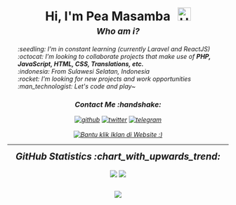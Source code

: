 

<!--
**peamasamba/peamasamba** is a ✨ _special_ ✨ repository because its `README.md` (this file) appears on your GitHub profile.

Here are some ideas to get you started:

- 🔭 I’m currently working on ...
- 🌱 I’m currently learning ...
- 👯 I’m looking to collaborate on ...
- 🤔 I’m looking for help with ...
- 💬 Ask me about ...
- 📫 How to reach me: ...
- 😄 Pronouns: ...
- ⚡ Fun fact: ...
-->

<h1 style="text-align: center;margin-bottom: 5px;">Hi, I'm Pea Masamba <img src="https://github.com/PeaMasamba84/peamasamba/blob/main/pea-masamba.png?raw=true" alt="Hi" style="width: 30px;margin-left: 10px;"></h1>
<h3 style="font-size: 1.2rem; text-align: center;margin: 0 0 20px 0;"><i>Who am i?</h3>

<ul style="list-style: none;">
<li>:seedling: I'm in constant learning (currently Laravel and ReactJS)</li>
<li>:octocat: I’m looking to collaborate projects that make use of <strong>PHP, JavaScript, HTML, CSS, Translations, etc.</strong></li>
<li>:indonesia: From Sulawesi Selatan, Indonesia</li>
<li>:rocket: I'm looking for new projects and work opportunities</li>
<li>:man_technologist: Let's code and play~</li>
</ul>
<div align="center">
<h3>Contact Me :handshake:</h3>
<a href="https://github.com/PeaMasamba84" target="_blank"><img src="https://img.shields.io/badge/-peamasamba-black?logo=github&style=flat-square" alt="github"/></a>
<a href="peamasamba:fardangibrani21@gmail.com"><img src="https://img.shields.io/badge/-fardangibrani21@gmail.com-white?logo=thunderbird&style=flat-square" alt="twitter"/></a>
<a href="https://t.me/+LUX4Ppe0-YI4NTk1"><img src="https://img.shields.io/badge/-@peamasamba-2CA5E0?style=flat-square&logo=telegram&logoColor=white" alt="telegram"/></a>
<br/><br/>
<a href="https://comelmuewa84.eu.org" target="_blank"><img src="https://button.ibnux.net/trakteer/peamasamba.png" alt="Bantu klik Iklan di Website :)" /></a>
</div>

---

<div align="center">
<h2 style="margin: 5px 10px;">GitHub Statistics :chart_with_upwards_trend:</h2> 
<div style="display: flex; align-items: center; justify-content: center;">

[![](https://github-readme-stats.vercel.app/api?username=peamasamba&show_icons=true&theme=tokyonight&hide_border=true&locale=en)](https://github.com/PeaMasamba84)
[![](https://github-readme-streak-stats.herokuapp.com/?user=peamasamba&theme=tokyonight&hide_border=true)](https://github.com/PeaMasamba84)

</div>
</div>

<div align="center">

![](https://komarev.com/ghpvc/?username=joenior&style=flat-square)

</div>

